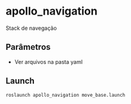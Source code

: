 # apollo_navigation
Stack de navegação

## Parâmetros
- Ver arquivos na pasta yaml

## Launch
```roslaunch apollo_navigation move_base.launch```
